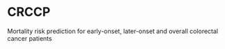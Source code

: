 # CRCCP
Mortality risk prediction for early-onset, later-onset and overall colorectal cancer patients
